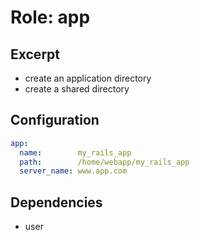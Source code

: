 Role: app
=========

Excerpt
-------

- create an application directory
- create a shared directory


Configuration
-------------

```yaml
app:
  name:        my_rails_app
  path:        /home/webapp/my_rails_app
  server_name: www.app.com
```


Dependencies
------------

- user

